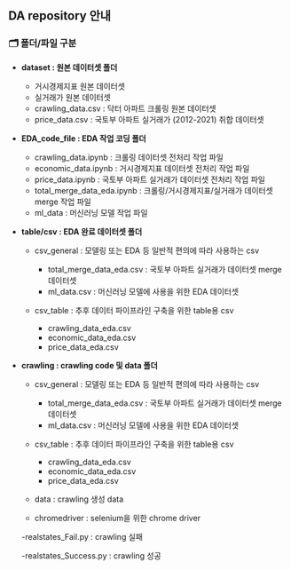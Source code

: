 ## DA repository 안내
### 🗂 폴더/파일 구분
 - **dataset : 원본 데이터셋 폴더**
 
   - 거시경제지표 원본 데이터셋
   - 실거래가 원본 데이터셋
   - crawling_data.csv : 닥터 아파트 크롤링 원본 데이터셋
   - price_data.csv : 국토부 아파트 실거래가 (2012-2021) 취합 데이터셋
 
 - **EDA_code_file : EDA 작업 코딩 폴더**
 
   - crawling_data.ipynb : 크롤링 데이터셋 전처리 작업 파일
   - economic_data.ipynb : 거시경제지표 데이터셋 전처리 작업 파일
   - price_data.ipynb : 국토부 아파트 실거래가 데이터셋 전처리 작업 파일
   - total_merge_data_eda.ipynb : 크롤링/거시경제지표/실거래가 데이터셋 merge 작업 파일
   - ml_data : 머신러닝 모델 작업 파일

- **table/csv : EDA 완료 데이터셋 폴더**

   - csv_general : 모델링 또는 EDA 등 일반적 편의에 따라 사용하는 csv

     - total_merge_data_eda.csv : 국토부 아파트 실거래가 데이터셋 merge 데이터셋
     - ml_data.csv : 머신러닝 모델에 사용을 위한 EDA 데이터셋

   - csv_table : 추후 데이터 파이프라인 구축을 위한 table용 csv
   
     - crawling_data_eda.csv
     - economic_data_eda.csv
     - price_data_eda.csv

- **crawling : crawling code 및 data 폴더**

   - csv_general : 모델링 또는 EDA 등 일반적 편의에 따라 사용하는 csv

     - total_merge_data_eda.csv : 국토부 아파트 실거래가 데이터셋 merge 데이터셋
     - ml_data.csv : 머신러닝 모델에 사용을 위한 EDA 데이터셋

   - csv_table : 추후 데이터 파이프라인 구축을 위한 table용 csv
   
     - crawling_data_eda.csv
     - economic_data_eda.csv
     - price_data_eda.csv
   - data : crawling 생성 data

   - chromedriver : selenium을 위한 chrome driver

   -realstates_Fail.py : crawling 실패

   -realstates_Success.py : crawling 성공
